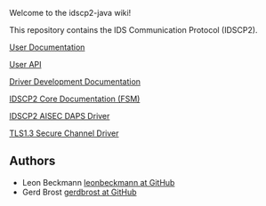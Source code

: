 Welcome to the idscp2-java wiki!

This repository contains the IDS Communication Protocol (IDSCP2).

[User Documentation](wiki/IDSCP2-User-Documentation)

[User API](wiki/IDSCP2-User-API)

[Driver Development Documentation](wiki/IDSCP2-Driver-Development)

[IDSCP2 Core Documentation (FSM)](wiki/IDSCP2-Core)

[IDSCP2 AISEC DAPS Driver](wiki/AISEC-DAPS-Driver)

[TLS1.3 Secure Channel Driver](wiki/TLS1.3-Secure-Channel-Driver)

## Authors

- Leon Beckmann [leonbeckmann at GitHub](https://github.com/leonbeckmann)
- Gerd Brost [gerdbrost at GitHub]()


